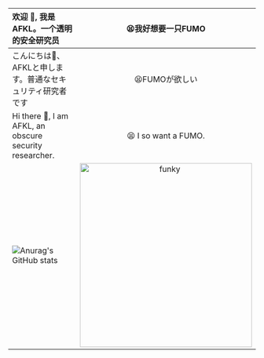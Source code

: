 |欢迎 👋, 我是AFKL。一个透明的安全研究员|😫我好想要一只FUMO|
|:-|:-:|
|こんにちは👋、AFKLと申します。普通なセキュリティ研究者です|😫FUMOが欲しい|
|Hi there 👋, I am AFKL, an obscure security researcher.|😫 I so want a FUMO.|
|![Anurag's GitHub stats](https://github-readme-stats.vercel.app/api?username=AFKL-CUIT&show_icons=true&theme=radical&hide_title=true&exclude_repo=blog.ieki.xyz,pics,blog-gitalk-comment)|<img src="https://64.media.tumblr.com/7a3941e3592386d9738599501040b6a3/8ce3c0f40501e72b-ea/s500x750/4ce2ab3d85511fc5e18aa9df0bd187b8153521d4.gifv" width = "350" height = "375" alt="funky" align=center />|
